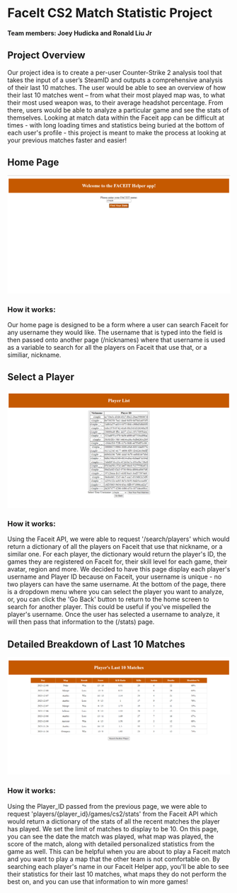 # FaceIt CS2 Match Statistic Project
#### Team members: Joey Hudicka and Ronald Liu Jr

## Project Overview
Our project idea is to create a per-user Counter-Strike 2 analysis tool that takes the input of a user’s SteamID and outputs a comprehensive analysis of their last 10 matches. The user would be able to see an overview of how their last 10 matches went – from what their most played map was, to what their most used weapon was, to their average headshot percentage. From there, users would be able to analyze a particular game and see the stats of themselves. Looking at match data within the Faceit app can be difficult at times - with long loading times and statistics being buried at the bottom of each user's profile - this project is meant to make the process at looking at your previous matches faster and easier!

## Home Page
![home page](/faceit/page1.png)
### How it works:
Our home page is designed to be a form where a user can search Faceit for any username they would like. The username that is typed into the field is then passed onto another page (/nicknames) where that username is used as a variable to search for all the players on Faceit that use that, or a similiar, nickname.


## Select a Player
![player select](/faceit/page2.png)
### How it works:
Using the Faceit API, we were able to request '/search/players' which would return a dictionary of all the players on Faceit that use that nickname, or a similar one. For each player, the dictionary would return the player's ID, the games they are registered on Faceit for, their skill level for each game, their avatar, region and more. We decided to have this page display each player's username and Player ID because on Faceit, your username is unique - no two players can have the same username. At the bottom of the page, there is a dropdown menu where you can select the player you want to analyze, or, you can click the 'Go Back' button to return to the home screen to search for another player. This could be useful if you've mispelled the player's username. Once the user has selected a username to analyze, it will then pass that information to the (/stats) page.

## Detailed Breakdown of Last 10 Matches
![match breakdown](/faceit/page3.png)
### How it works:
Using the Player_ID passed from the previous page, we were able to request 'players/{player_id}/games/cs2/stats' from the Faceit API which would return a dictionary of the stats of all the recent matches the player has played. We set the limit of matches to display to be 10. On this page, you can see the date the match was played, what map was played, the score of the match, along with detailed personalized statistics from the game as well. This can be helpful when you are about to play a Faceit match and you want to play a map that the other team is not comfortable on. By searching each player's name in our Faceit Helper app, you'll be able to see their statistics for their last 10 matches, what maps they do not perform the best on, and you can use that information to win more games!